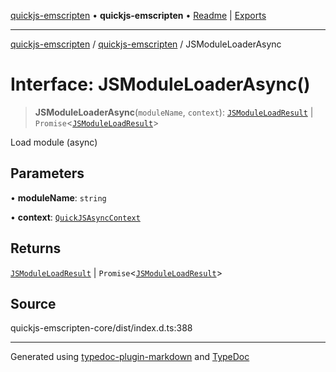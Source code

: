 [quickjs-emscripten](../../packages.md) • **quickjs-emscripten** • [Readme](../README.md) \| [Exports](../exports.md)

***

[quickjs-emscripten](../../packages.md) / [quickjs-emscripten](../exports.md) / JSModuleLoaderAsync

# Interface: JSModuleLoaderAsync()

> **JSModuleLoaderAsync**(`moduleName`, `context`): [`JSModuleLoadResult`](../exports.md#jsmoduleloadresult) \| `Promise`\<[`JSModuleLoadResult`](../exports.md#jsmoduleloadresult)\>

Load module (async)

## Parameters

• **moduleName**: `string`

• **context**: [`QuickJSAsyncContext`](../classes/QuickJSAsyncContext.md)

## Returns

[`JSModuleLoadResult`](../exports.md#jsmoduleloadresult) \| `Promise`\<[`JSModuleLoadResult`](../exports.md#jsmoduleloadresult)\>

## Source

quickjs-emscripten-core/dist/index.d.ts:388

***

Generated using [typedoc-plugin-markdown](https://www.npmjs.com/package/typedoc-plugin-markdown) and [TypeDoc](https://typedoc.org/)
